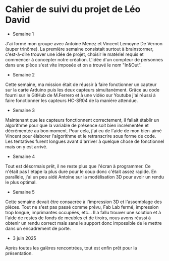 ﻿# Cahier de suivi du projet de Léo David

* Semaine 1

J'ai formé mon groupe avec Antoine Menez et Vincent Lemoyne De Vernon (super trinôme).
La première semaine consistait surtout à brainstormer, c'est-à-dire trouver une idée de projet, choisir le matériel requis et commencer à concepter notre création.
L'idée d'un compteur de personnes dans une pièce s'est vite imposée et on a trouvé le nom "In&Out".


* Semaine 2

Cette semaine, ma mission était de réussir à faire fonctionner un capteur sur la carte Arduino puis les deux capteurs simultanément.
Grâce au code fourni sur le GitHub de M.Ferrero et à une vidéo sur Youtube j'ai réussi à faire fonctionner les capteurs HC-SR04 de la manière attendue.


* Semaine 3

Maintenant que les capteurs fonctionnent correctement, il fallait établir un algorithme pour que la variable de présence soit bien incrémentée et décrémentée 
au bon moment. Pour cela, j'ai eu de l'aide de mon bien-aimé Vincent pour élaborer l'algorithme et le retranscrire sous forme de code.
Les tentatives furent longues avant d'arriver à quelque chose de fonctionnel mais on y est arrivé.


* Semaine 4

Tout est désormais prêt, il ne reste plus que l'écran à programmer. Ce n'était pas l'étape la plus dure pour le coup donc c'était assez rapide.
En parallèle, j'ai un peu aidé Antoine sur la modélisation 3D pour avoir un rendu le plus optimal.


* Semaine 5

Cette semaine devait être consacrée à l'impression 3D et l'assemblage des pièces.
Tout ne s'est pas passé comme prévu, Fab Lab fermé, impression trop longue, imprimantes occupées, etc...
Il a fallu trouver une solution et à l'aide de restes de fonds de meubles et de tiroirs, nous avons réussi à obtenir un rendu correct
mais sans le support donc impossible de le mettre dans un encadrement de porte.


* 3 juin 2025

Après toutes les galères rencontrées, tout est enfin prêt pour la présentation.
